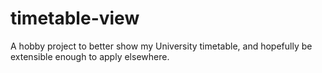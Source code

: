 # timetable-view
A hobby project to better show my University timetable, and hopefully be extensible enough to apply elsewhere.
